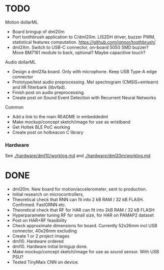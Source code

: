 
# TODO

Motion dollarML

- Board bringup of dml20m
- Port toothbrush application to C/dml20m. LIS2DH driver, buzzer PWM, statistical features computation.
https://github.com/jonnor/toothbrush/ 
- dml2Xm. Switch to USB-C connector, on-board 5050 SMD buzzer?
Move BM7161 module to back, optional? Maybe capacitive touch?

Audio dollarML

- Design a dml2Xa board. Only with microphone. Keep USB Type-A edge connector
- Prototype/test audio preprocessing. Mel spectrogram (CMSIS+emlearn) and IIR filterbank (libvfad).
- Finish post on audio preprocessing.
- Create post on Sound Event Detection with Recurrent Neural Networks

Common

- Add a link to the main README in embeddedml
- Make mockup/concept sketch/image for use as wristband
- Get Holtek BLE PoC working
- Create post on holbeacon C library


### Hardware

See [./hardware/dml10/worklog.md](./hardware/dml10/worklog.md)
and [./hardware/dml20m/worklog.md](./hardware/dml10/worklog.md)

# DONE

- dml20m. New board for motion/accelerometer, sent to production.
- Initial research on microcontrollers,
- Theoretical check that RNN can fit into 2 kB RAM / 32 kB FLASH.
Confirmed. FastGRNN etc.
- Theoretical check that RF for HAR can fit into 2kB RAM / 32 kB FLASH
- Hyperparameter tuning RF for small size, for HAR on PAMAP2 dataset
- Post on HAR+RF feasibility
- Check approximate dimensions for board. Currently 52x26mm incl USB connector, 40x26mm excluding
- Create 1 or 2 project images
- dml10. Hardware ordered
- dml10. Hardware initial bringup done.
- Make mockup/concept sketch/image for use as sound sensor. With USB PSU?
- Tested TinyMaix CNN on device.
